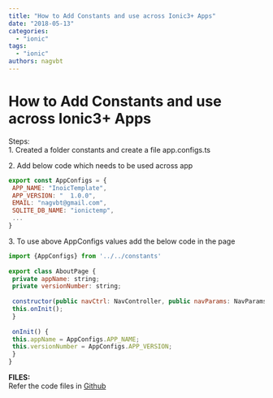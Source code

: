 ```yaml
---
title: "How to Add Constants and use across Ionic3+ Apps"
date: "2018-05-13"
categories: 
  - "ionic"
tags: 
  - "ionic"
authors: nagvbt
---
```


# How to Add Constants and use across Ionic3+ Apps  
  
Steps:  
1\. Created a folder constants and create a file app.configs.ts  
  
2\. Add below code which needs to be used across app  

```js
export const AppConfigs = {  
 APP_NAME: "InoicTemplate",  
 APP_VERSION: "  1.0.0",  
 EMAIL: "nagvbt@gmail.com",  
 SQLITE_DB_NAME: "ionictemp",  
 ...  
}  
```
  
3\. To use above AppConfigs values add the below code in the page  
```js
import {AppConfigs} from '../../constants'  
  
export class AboutPage {  
 private appName: string;  
 private versionNumber: string;  
  
 constructor(public navCtrl: NavController, public navParams: NavParams) {  
 this.onInit();  
 }  
  
 onInit() {  
 this.appName = AppConfigs.APP_NAME;  
 this.versionNumber = AppConfigs.APP_VERSION;  
 }  
}  
```
  
**FILES:**  
Refer the code files in [Github](https://github.com/nagvbt/IonicTemplate/commit/6928fcdecbd1bf08cecb83daa91332e1237f005b)
